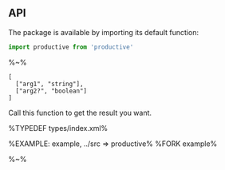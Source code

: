 ## API

The package is available by importing its default function:

```js
import productive from 'productive'
```

%~%

```## productive
[
  ["arg1", "string"],
  ["arg2?", "boolean"]
]
```

Call this function to get the result you want.

%TYPEDEF types/index.xml%

%EXAMPLE: example, ../src => productive%
%FORK example%

%~%